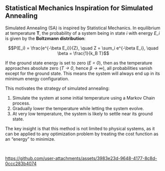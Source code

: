 ## Statistical Mechanics Inspiration for Simulated Annealing

Simulated Annealing (SA) is inspired by Statistical Mechanics.  In equilibrium at temperature **T**, the probability of a system being in state *i* with energy *E_i* is given by the **Boltzmann distribution**:

```math
P(E_i) = \frac{e^{-\beta E_i}}{Z}, \quad Z = \sum_i e^{-\beta E_i}, \quad \beta = \frac{1}{k_B T}
```

If the ground state energy is set to zero (*E = 0*), then as the temperature approaches absolute zero (*T → 0*, hence *β → ∞*), all probabilities vanish except for the ground state. This means the system will always end up in its minimum energy configuration.

This motivates the strategy of simulated annealing:
1. Simulate the system at some initial temperature using a Markov Chain process.  
2. Gradually lower the temperature while letting the system evolve.  
3. At very low temperature, the system is likely to settle near its ground state.  

The key insight is that this method is not limited to physical systems, as it can be applied to any optimization problem by treating the cost function as an “energy” to minimize.

<br>

https://github.com/user-attachments/assets/3983e23d-9648-4177-8c8d-0ccc283b4074

